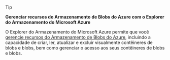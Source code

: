 > [!TIP]
> **Gerenciar recursos do Armazenamento de Blobs do Azure com o Explorer do Armazenamento do Microsoft Azure**
> 
> O Explorer do Armazenamento do Microsoft Azure permite que você [gerencie recursos do Armazenamento de Blobs do Azure](../articles/vs-azure-tools-storage-explorer-blobs.md), incluindo a capacidade de criar, ler, atualizar e excluir visualmente contêineres de blobs e blobs, bem como gerenciar o acesso aos seus contêineres de blobs e blobs.
> 
> 



<!--HONumber=Nov16_HO2-->


